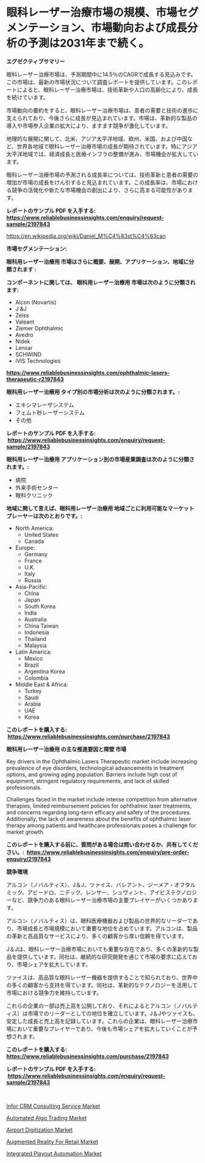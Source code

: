 <p><h1>眼科レーザー治療市場の規模、市場セグメンテーション、市場動向および成長分析の予測は2031年まで続く。</h1></p><p><strong>エグゼクティブサマリー</strong></p>
<p><p>眼科レーザー治療市場は、予測期間中に14.5％のCAGRで成長する見込みです。この市場は、最新の市場状況について調査レポートを提供しています。このレポートによると、眼科レーザー治療市場は、技術革新や人口の高齢化により、成長を続けています。</p><p>市場動向の要約をすると、眼科レーザー治療市場は、患者の需要と技術の進歩に支えられており、今後さらに成長が見込まれています。市場は、革新的な製品の導入や市場参入企業の拡大により、ますます競争が激化しています。</p><p>地理的な展開に関して、北米、アジア太平洋地域、欧州、米国、および中国など、世界各地域で眼科レーザー治療市場の成長が期待されています。特にアジア太平洋地域では、経済成長と医療インフラの整備が進み、市場機会が拡大しています。</p><p>眼科レーザー治療市場の予測される成長率については、技術革新と患者の需要の増加が市場の成長をけん引すると見込まれています。この成長率は、市場における競争の活発化や新たな市場機会の創出により、さらに高まる可能性があります。</p></p>
<p><strong>レポートのサンプル PDF を入手する: <a href="https://www.reliablebusinessinsights.com/enquiry/request-sample/2197843">https://www.reliablebusinessinsights.com/enquiry/request-sample/2197843</a></strong></p>
<p><a href="https://en.wikipedia.org/wiki/Daniel_M%C4%83st%C4%83can">https://en.wikipedia.org/wiki/Daniel_M%C4%83st%C4%83can</a></p>
<p><strong>市場セグメンテーション:</strong></p>
<p><strong> 眼科用レーザー治療用 市場はさらに概要、展開、アプリケーション、地域に分類されます :</strong></p>
<p><strong>コンポーネントに関しては、 眼科用レーザー治療用 市場は次のように分類されます: &nbsp;</strong></p>
<p><ul><li>Alcon (Novartis)</li><li>J &J</li><li>Zeiss</li><li>Valeant</li><li>Ziemer Ophthalmic</li><li>Avedro</li><li>Nidek</li><li>Lensar</li><li>SCHWIND</li><li>iVIS Technologies</li></ul></p>
<p><strong><a href="https://www.reliablebusinessinsights.com/ophthalmic-lasers-therapeutic-r2197843">https://www.reliablebusinessinsights.com/ophthalmic-lasers-therapeutic-r2197843</a></strong></p>
<p><strong> 眼科用レーザー治療用 タイプ別の市場分析は次のように分類されます。:</strong></p>
<p><ul><li>エキシマレーザシステム</li><li>フェムト秒レーザーシステム</li><li>その他</li></ul></p>
<p><strong>レポートのサンプル PDF を入手する: &nbsp;<a href="https://www.reliablebusinessinsights.com/enquiry/request-sample/2197843">https://www.reliablebusinessinsights.com/enquiry/request-sample/2197843</a></strong></p>
<p><strong> 眼科用レーザー治療用 アプリケーション別の市場産業調査は次のように分類されます。:</strong></p>
<p><ul><li>病院</li><li>外来手術センター</li><li>眼科クリニック</li></ul></p>
<p><strong>地域に関して言えば、眼科用レーザー治療用 地域ごとに利用可能なマーケットプレーヤーは次のとおりです。:</strong></p>
<p><ul>
    <li>
        North America:
        <ul>
            <li>United States</li>
            <li>Canada</li>
        </ul>
    </li>
    <li>
        Europe:
        <ul>
            <li>Germany</li>
            <li>France</li>
            <li>U.K.</li>
            <li>Italy</li>
            <li>Russia</li>
        </ul>
    </li>
    <li>
        Asia-Pacific:
        <ul>
            <li>China</li>
            <li>Japan</li>
            <li>South Korea</li>
            <li>India</li>
            <li>Australia</li>
            <li>China Taiwan</li>
            <li>Indonesia</li>
            <li>Thailand</li>
            <li>Malaysia</li>
        </ul>
    </li>
    <li>
        Latin America:
        <ul>
            <li>Mexico</li>
            <li>Brazil</li>
            <li>Argentina Korea</li>
            <li>Colombia</li>
        </ul>
    </li>
    <li>
        Middle East & Africa:
        <ul>
            <li>Turkey</li>
            <li>Saudi</li>
            <li>Arabia</li>
            <li>UAE</li>
            <li>Korea</li>
        </ul>
    </li>
    </ul></p>
<p><strong>このレポートを購入する: &nbsp;<a href="https://www.reliablebusinessinsights.com/purchase/2197843">https://www.reliablebusinessinsights.com/purchase/2197843</a></strong></p>
<p><strong>眼科用レーザー治療用 の主な推進要因と障壁 市場</strong></p>
<p><p>Key drivers in the Ophthalmic Lasers Therapeutic market include increasing prevalence of eye disorders, technological advancements in treatment options, and growing aging population. Barriers include high cost of equipment, stringent regulatory requirements, and lack of skilled professionals.</p><p>Challenges faced in the market include intense competition from alternative therapies, limited reimbursement policies for ophthalmic laser treatments, and concerns regarding long-term efficacy and safety of the procedures. Additionally, the lack of awareness about the benefits of ophthalmic laser therapy among patients and healthcare professionals poses a challenge for market growth.</p></p>
<p><strong>このレポートを購入する前に、質問がある場合は問い合わせるか、共有してください。:&nbsp; <a href="https://www.reliablebusinessinsights.com/enquiry/pre-order-enquiry/2197843">https://www.reliablebusinessinsights.com/enquiry/pre-order-enquiry/2197843</a></strong></p>
<p><strong>競争環境</strong></p>
<p><p>アルコン（ノバルティス）、J＆J、ツァイス、バレアント、ジーメア・オフタルミック、アビードロ、ニデック、レンサー、シュヴィント、アイビステクノロジーなど、競争力のある眼科レーザー治療市場の主要プレイヤーがいくつかあります。</p><p>アルコン（ノバルティス）は、眼科医療機器および製品の世界的なリーダーであり、市場成長と市場規模において重要な地位を占めています。アルコンは、製品の革新と高品質なサービスにより、多くの顧客から厚い信頼を得ています。</p><p>J＆Jは、眼科レーザー治療市場においても重要な存在であり、多くの革新的な製品を提供しています。同社は、継続的な研究開発を通じて市場の要求に応えており、市場シェアを拡大しています。</p><p>ツァイスは、高品質な眼科レーザー機器を提供することで知られており、世界中の多くの顧客から支持を得ています。同社は、革新的なテクノロジーを活用して市場における競争力を維持しています。</p><p>これらの企業の一部は売上高を公開しており、それによるとアルコン（ノバルティス）は市場でのリーダーとしての地位を確立しています。J＆Jやツァイスも、安定した成長と売上高を記録しています。これらの企業は、眼科レーザー治療市場において重要なプレイヤーであり、今後も市場シェアを拡大していくことが予想されます。</p></p>
<p><strong>このレポートを購入する: &nbsp; <a href="https://www.reliablebusinessinsights.com/purchase/2197843">https://www.reliablebusinessinsights.com/purchase/2197843</a></strong></p>
<p><strong>レポートのサンプル PDF を入手する: &nbsp;<a href="https://www.reliablebusinessinsights.com/enquiry/request-sample/2197843">https://www.reliablebusinessinsights.com/enquiry/request-sample/2197843</a></strong><strong></strong></p>
<p>&nbsp;</p>
<p><p><a href="https://medium.com/@loganunn65756/insights-into-the-infor-crm-consulting-service-industry-market-financial-status-market-size-and-4a395c1c0039">Infor CRM Consulting ​Service Market</a></p><p><a href="https://issuu.com/reportprime-2/docs/automated-algo-trading-market-size-2030.pptx">Automated Algo Trading Market</a></p><p><a href="https://github.com/rionkhanvai01/Market-Research-Report-List-1/blob/main/airport-digitization-market.md">Airport Digitization Market</a></p><p><a href="https://issuu.com/reportprime-2/docs/augmented-reality-for-retail-market-size-2030.pptx">Augmented Reality For Retail Market</a></p><p><a href="https://github.com/haleemasakdiya1/Market-Research-Report-List-1/blob/main/integrated-playout-automation-market.md">Integrated Playout Automation Market</a></p></p>